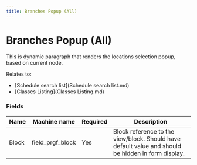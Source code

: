 ```yaml
---
title: Branches Popup (All)
---
```


# Branches Popup (All)

This is dynamic paragraph that renders the locations selection popup, based on current node.

Relates to:
* [Schedule search list](Schedule search list.md)
* [Classes Listing](Classes Listing.md)

### Fields
| Name  | Machine name | Required | Description |
| ------------- | ------------- | ------------- | ------------- |
| Block | field\_prgf_block | Yes | Block reference to the view/block. Should have default value and should be hidden in form display. |)
